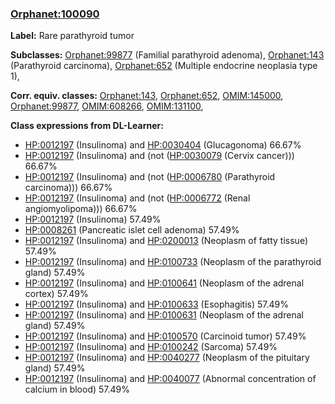 
### [Orphanet:100090](http://www.orpha.net/ORDO/Orphanet_100090)
**Label:** Rare parathyroid tumor

**Subclasses:** [Orphanet:99877](http://www.orpha.net/ORDO/Orphanet_99877) (Familial parathyroid adenoma), [Orphanet:143](http://www.orpha.net/ORDO/Orphanet_143) (Parathyroid carcinoma), [Orphanet:652](http://www.orpha.net/ORDO/Orphanet_652) (Multiple endocrine neoplasia type 1), 

**Corr. equiv. classes:** [Orphanet:143](http://www.orpha.net/ORDO/Orphanet_143), [Orphanet:652](http://www.orpha.net/ORDO/Orphanet_652), [OMIM:145000](http://purl.obolibrary.org/obo/OMIM_145000), [Orphanet:99877](http://www.orpha.net/ORDO/Orphanet_99877), [OMIM:608266](http://purl.obolibrary.org/obo/OMIM_608266), [OMIM:131100](http://purl.obolibrary.org/obo/OMIM_131100), 

**Class expressions from DL-Learner:**

- [HP:0012197](http://purl.obolibrary.org/obo/HP_0012197) (Insulinoma) and [HP:0030404](http://purl.obolibrary.org/obo/HP_0030404) (Glucagonoma) 66.67%
- [HP:0012197](http://purl.obolibrary.org/obo/HP_0012197) (Insulinoma) and (not ([HP:0030079](http://purl.obolibrary.org/obo/HP_0030079) (Cervix cancer))) 66.67%
- [HP:0012197](http://purl.obolibrary.org/obo/HP_0012197) (Insulinoma) and (not ([HP:0006780](http://purl.obolibrary.org/obo/HP_0006780) (Parathyroid carcinoma))) 66.67%
- [HP:0012197](http://purl.obolibrary.org/obo/HP_0012197) (Insulinoma) and (not ([HP:0006772](http://purl.obolibrary.org/obo/HP_0006772) (Renal angiomyolipoma))) 66.67%
- [HP:0012197](http://purl.obolibrary.org/obo/HP_0012197) (Insulinoma) 57.49%
- [HP:0008261](http://purl.obolibrary.org/obo/HP_0008261) (Pancreatic islet cell adenoma) 57.49%
- [HP:0012197](http://purl.obolibrary.org/obo/HP_0012197) (Insulinoma) and [HP:0200013](http://purl.obolibrary.org/obo/HP_0200013) (Neoplasm of fatty tissue) 57.49%
- [HP:0012197](http://purl.obolibrary.org/obo/HP_0012197) (Insulinoma) and [HP:0100733](http://purl.obolibrary.org/obo/HP_0100733) (Neoplasm of the parathyroid gland) 57.49%
- [HP:0012197](http://purl.obolibrary.org/obo/HP_0012197) (Insulinoma) and [HP:0100641](http://purl.obolibrary.org/obo/HP_0100641) (Neoplasm of the adrenal cortex) 57.49%
- [HP:0012197](http://purl.obolibrary.org/obo/HP_0012197) (Insulinoma) and [HP:0100633](http://purl.obolibrary.org/obo/HP_0100633) (Esophagitis) 57.49%
- [HP:0012197](http://purl.obolibrary.org/obo/HP_0012197) (Insulinoma) and [HP:0100631](http://purl.obolibrary.org/obo/HP_0100631) (Neoplasm of the adrenal gland) 57.49%
- [HP:0012197](http://purl.obolibrary.org/obo/HP_0012197) (Insulinoma) and [HP:0100570](http://purl.obolibrary.org/obo/HP_0100570) (Carcinoid tumor) 57.49%
- [HP:0012197](http://purl.obolibrary.org/obo/HP_0012197) (Insulinoma) and [HP:0100242](http://purl.obolibrary.org/obo/HP_0100242) (Sarcoma) 57.49%
- [HP:0012197](http://purl.obolibrary.org/obo/HP_0012197) (Insulinoma) and [HP:0040277](http://purl.obolibrary.org/obo/HP_0040277) (Neoplasm of the pituitary gland) 57.49%
- [HP:0012197](http://purl.obolibrary.org/obo/HP_0012197) (Insulinoma) and [HP:0040077](http://purl.obolibrary.org/obo/HP_0040077) (Abnormal concentration of calcium in blood) 57.49%


